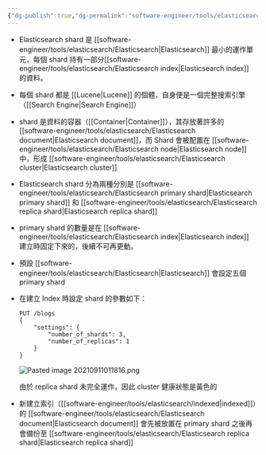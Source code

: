 ```yaml
---
{"dg-publish":true,"dg-permalink":"software-engineer/tools/elasticsearch/Elasticsearch primary shard","permalink":"/software-engineer/tools/elasticsearch/Elasticsearch primary shard/"}
---
```


- Elasticsearch shard 是 [[software-engineer/tools/elasticsearch/Elasticsearch\|Elasticsearch]] 最小的運作單元，每個 shard 持有一部分[[software-engineer/tools/elasticsearch/Elasticsearch index\|Elasticsearch index]] 的資料。
- 每個 shard 都是 [[Lucene\|Lucene]] 的個體，自身便是一個完整搜索引擎（[[Search Engine\|Search Engine]]）
- shard 是資料的容器（[[Container\|Container]]），其存放著許多的 [[software-engineer/tools/elasticsearch/Elasticsearch document\|Elasticsearch document]]，而 Shard 會被配置在 [[software-engineer/tools/elasticsearch/Elasticsearch node\|Elasticsearch node]] 中，形成 [[software-engineer/tools/elasticsearch/Elasticsearch cluster\|Elasticsearch cluster]]
- Elasticsearch shard 分為兩種分別是 [[software-engineer/tools/elasticsearch/Elasticsearch primary shard\|Elasticsearch primary shard]] 和 [[software-engineer/tools/elasticsearch/Elasticsearch replica shard\|Elasticsearch replica shard]]
- primary shard 的數量是在 [[software-engineer/tools/elasticsearch/Elasticsearch index\|Elasticsearch index]] 建立時固定下來的，後續不可再更動。
- 預設 [[software-engineer/tools/elasticsearch/Elasticsearch\|Elasticsearch]] 會設定五個 primary shard
- 在建立 Index 時設定 shard 的參數如下：
	```
	PUT /blogs
	{
		"settings": {
			"number_of_shards": 3,
			"number_of_replicas": 1
		}
	}
	```
	
	![Pasted image 20210911011816.png](https://i.imgur.com/Ivp0W7x.png)

	由於 replica shard 未完全運作，因此 cluster 健康狀態是黃色的
- 新建立索引（[[software-engineer/tools/elasticsearch/indexed\|indexed]]）的 [[software-engineer/tools/elasticsearch/Elasticsearch document\|Elasticsearch document]] 會先被放置在 primary shard 之後再會備份至 [[software-engineer/tools/elasticsearch/Elasticsearch replica shard\|Elasticsearch replica shard]]